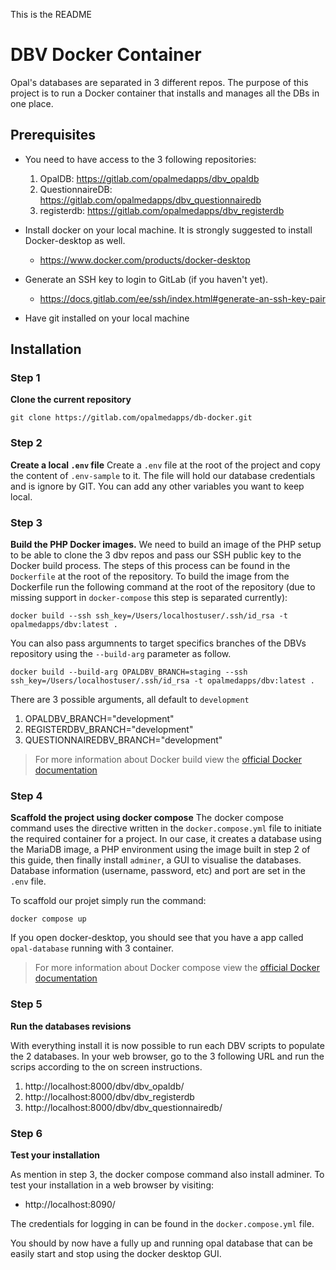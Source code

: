 This is the README
# DBV Docker Container
Opal's databases are separated in 3 different repos. The purpose of this project is to run a Docker container that installs and manages all the DBs in one place.

## Prerequisites
- You need to have access to the 3 following repositories:
    1. OpalDB: https://gitlab.com/opalmedapps/dbv_opaldb
    2. QuestionnaireDB: https://gitlab.com/opalmedapps/dbv_questionnairedb
    3. registerdb: https://gitlab.com/opalmedapps/dbv_registerdb

- Install docker on your local machine. It is strongly suggested to install Docker-desktop as well.
    - https://www.docker.com/products/docker-desktop

- Generate an SSH key to login to GitLab (if you haven't yet).
    - https://docs.gitlab.com/ee/ssh/index.html#generate-an-ssh-key-pair

- Have git installed on your local machine

## Installation
### Step 1
**Clone the current repository**
```
git clone https://gitlab.com/opalmedapps/db-docker.git
```
### Step 2
**Create a local `.env` file**
Create a `.env` file at the root of the project and copy the content of `.env-sample` to it. The file will hold our database credentials and is ignore by GIT. You can add any other variables you want to keep local.
### Step 3
**Build the PHP Docker images.**
We need to build an image of the PHP setup to be able to clone the 3 dbv repos and pass our SSH public key to the Docker build process. The steps of this process can be found in the `Dockerfile` at the root of the repository. To build the image from the Dockerfile run the following command at the root of the repository (due to missing support in `docker-compose` this step is separated currently):
```
docker build --ssh ssh_key=/Users/localhostuser/.ssh/id_rsa -t opalmedapps/dbv:latest .
```
You can also pass argumnents to target specifics branches of the DBVs repository using the `--build-arg` parameter as follow.
```
docker build --build-arg OPALDBV_BRANCH=staging --ssh ssh_key=/Users/localhostuser/.ssh/id_rsa -t opalmedapps/dbv:latest .
```
There are 3 possible arguments, all default to `development`
1. OPALDBV_BRANCH="development"
2. REGISTERDBV_BRANCH="development"
3. QUESTIONNAIREDBV_BRANCH="development"
> For more information about Docker build view the [official Docker documentation](https://docs.docker.com/engine/reference/commandline/build/)


### Step 4
**Scaffold the project using docker compose**
The docker compose command uses the directive written in the `docker.compose.yml` file to initiate the required container for a project. In our case, it creates a database using the MariaDB image, a PHP environment using the image built in step 2 of this guide, then finally install `adminer`, a GUI to visualise the databases. Database information (username, password, etc) and port are set in the `.env` file.

To scaffold our projet simply run the command:
```
docker compose up
```
If you open docker-desktop, you should see that you have a app called `opal-database` running with 3 container.
> For more information about Docker compose view the [official Docker documentation](https://docs.docker.com/compose/)

### Step 5
**Run the databases revisions**

With everything install it is now possible to run each DBV scripts to populate the 2 databases. In your web browser, go to the 3 following URL and run the scrips according to the on screen instructions.
1. http://localhost:8000/dbv/dbv_opaldb/
2. http://localhost:8000/dbv/dbv_registerdb
3. http://localhost:8000/dbv/dbv_questionnairedb/

### Step 6
**Test your installation**

As mention in step 3, the docker compose command also install adminer. To test your installation in a web browser by visiting:
- http://localhost:8090/

The credentials for logging in can be found in the `docker.compose.yml` file.

You should by now have a fully up and running opal database that can be easily start and stop using the docker desktop GUI.
